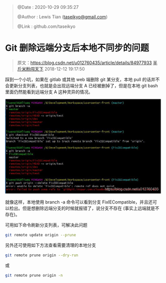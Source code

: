 > @Date    : 2020-10-29 09:35:27
>
> @Author  : Lewis Tian (taseikyo@gmail.com)
>
> @Link    : github.com/taseikyo

# Git 删除远端分支后本地不同步的问题

> 原文：https://blog.csdn.net/u012760435/article/details/84977933 [半斤米粉闯天下](https://me.csdn.net/u012760435) 2018-12-12 19:17:50

踩到一个小坑，如果在 gitlab 或其他 web 端删除 git 某分支，本地 pull 的话并不会更新分支列表，也就是会出现远端分支 A 已经被删掉了，但是在本地 git bash 里面仍然能看到远端分支 A 这种灵异的情况。

![](../images/20181212173235422.jpg)

就像这样，本地使用 branch -a 命令可以看到分支 FixIECompatible，并且还可以检出。但是想删除远端分支的时候就报错了，说分支不存在 (事实上远端就是不存在)。

可用如下命令刷新分支列表，可解决此问题

```Bash
git remote update origin --prune
```

另外还可使用如下方法查看需要清理的本地分支

```Bash
git remote prune origin --dry-run
```

或

```Bash
git remote prune origin -n
```
